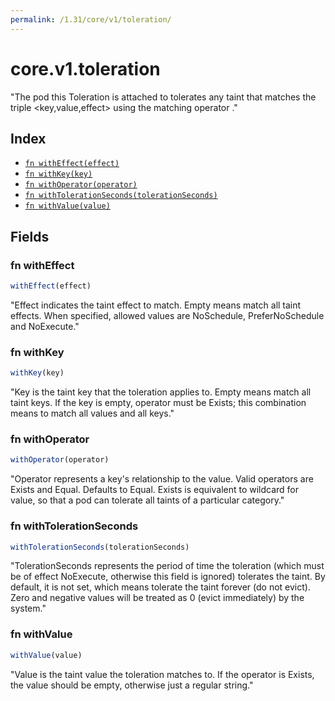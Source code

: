 ```yaml
---
permalink: /1.31/core/v1/toleration/
---
```


# core.v1.toleration

"The pod this Toleration is attached to tolerates any taint that matches the triple <key,value,effect> using the matching operator <operator>."

## Index

* [`fn withEffect(effect)`](#fn-witheffect)
* [`fn withKey(key)`](#fn-withkey)
* [`fn withOperator(operator)`](#fn-withoperator)
* [`fn withTolerationSeconds(tolerationSeconds)`](#fn-withtolerationseconds)
* [`fn withValue(value)`](#fn-withvalue)

## Fields

### fn withEffect

```ts
withEffect(effect)
```

"Effect indicates the taint effect to match. Empty means match all taint effects. When specified, allowed values are NoSchedule, PreferNoSchedule and NoExecute."

### fn withKey

```ts
withKey(key)
```

"Key is the taint key that the toleration applies to. Empty means match all taint keys. If the key is empty, operator must be Exists; this combination means to match all values and all keys."

### fn withOperator

```ts
withOperator(operator)
```

"Operator represents a key's relationship to the value. Valid operators are Exists and Equal. Defaults to Equal. Exists is equivalent to wildcard for value, so that a pod can tolerate all taints of a particular category."

### fn withTolerationSeconds

```ts
withTolerationSeconds(tolerationSeconds)
```

"TolerationSeconds represents the period of time the toleration (which must be of effect NoExecute, otherwise this field is ignored) tolerates the taint. By default, it is not set, which means tolerate the taint forever (do not evict). Zero and negative values will be treated as 0 (evict immediately) by the system."

### fn withValue

```ts
withValue(value)
```

"Value is the taint value the toleration matches to. If the operator is Exists, the value should be empty, otherwise just a regular string."